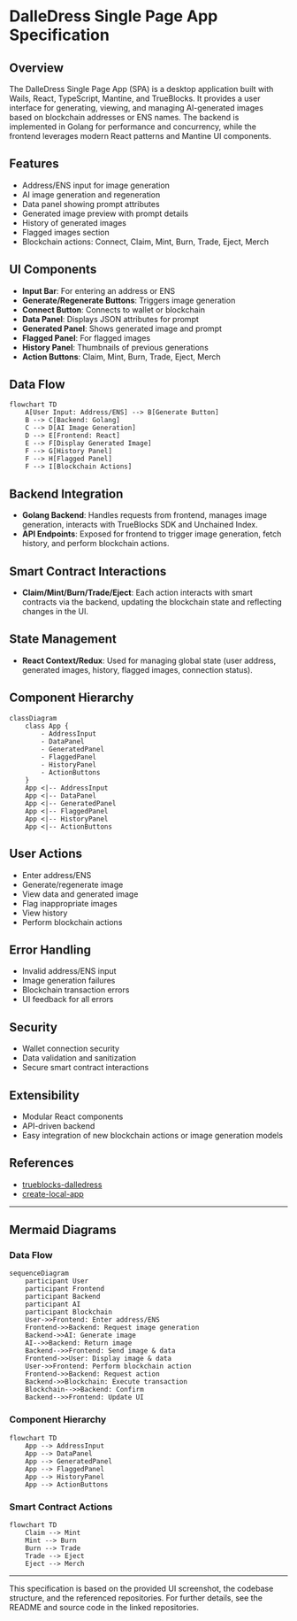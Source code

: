 # DalleDress Single Page App Specification

## Overview
The DalleDress Single Page App (SPA) is a desktop application built with Wails, React, TypeScript, Mantine, and TrueBlocks. It provides a user interface for generating, viewing, and managing AI-generated images based on blockchain addresses or ENS names. The backend is implemented in Golang for performance and concurrency, while the frontend leverages modern React patterns and Mantine UI components.

## Features
- Address/ENS input for image generation
- AI image generation and regeneration
- Data panel showing prompt attributes
- Generated image preview with prompt details
- History of generated images
- Flagged images section
- Blockchain actions: Connect, Claim, Mint, Burn, Trade, Eject, Merch

## UI Components
- **Input Bar**: For entering an address or ENS
- **Generate/Regenerate Buttons**: Triggers image generation
- **Connect Button**: Connects to wallet or blockchain
- **Data Panel**: Displays JSON attributes for prompt
- **Generated Panel**: Shows generated image and prompt
- **Flagged Panel**: For flagged images
- **History Panel**: Thumbnails of previous generations
- **Action Buttons**: Claim, Mint, Burn, Trade, Eject, Merch

## Data Flow
```mermaid
flowchart TD
    A[User Input: Address/ENS] --> B[Generate Button]
    B --> C[Backend: Golang]
    C --> D[AI Image Generation]
    D --> E[Frontend: React]
    E --> F[Display Generated Image]
    F --> G[History Panel]
    F --> H[Flagged Panel]
    F --> I[Blockchain Actions]
```

## Backend Integration
- **Golang Backend**: Handles requests from frontend, manages image generation, interacts with TrueBlocks SDK and Unchained Index.
- **API Endpoints**: Exposed for frontend to trigger image generation, fetch history, and perform blockchain actions.

## Smart Contract Interactions
- **Claim/Mint/Burn/Trade/Eject**: Each action interacts with smart contracts via the backend, updating the blockchain state and reflecting changes in the UI.

## State Management
- **React Context/Redux**: Used for managing global state (user address, generated images, history, flagged images, connection status).

## Component Hierarchy
```mermaid
classDiagram
    class App {
        - AddressInput
        - DataPanel
        - GeneratedPanel
        - FlaggedPanel
        - HistoryPanel
        - ActionButtons
    }
    App <|-- AddressInput
    App <|-- DataPanel
    App <|-- GeneratedPanel
    App <|-- FlaggedPanel
    App <|-- HistoryPanel
    App <|-- ActionButtons
```

## User Actions
- Enter address/ENS
- Generate/regenerate image
- View data and generated image
- Flag inappropriate images
- View history
- Perform blockchain actions

## Error Handling
- Invalid address/ENS input
- Image generation failures
- Blockchain transaction errors
- UI feedback for all errors

## Security
- Wallet connection security
- Data validation and sanitization
- Secure smart contract interactions

## Extensibility
- Modular React components
- API-driven backend
- Easy integration of new blockchain actions or image generation models

## References
- [trueblocks-dalledress](https://github.com/TrueBlocks/trueblocks-dalledress)
- [create-local-app](https://github.com/TrueBlocks/create-local-app)

---

## Mermaid Diagrams
### Data Flow
```mermaid
sequenceDiagram
    participant User
    participant Frontend
    participant Backend
    participant AI
    participant Blockchain
    User->>Frontend: Enter address/ENS
    Frontend->>Backend: Request image generation
    Backend->>AI: Generate image
    AI-->>Backend: Return image
    Backend-->>Frontend: Send image & data
    Frontend->>User: Display image & data
    User->>Frontend: Perform blockchain action
    Frontend->>Backend: Request action
    Backend->>Blockchain: Execute transaction
    Blockchain-->>Backend: Confirm
    Backend-->>Frontend: Update UI
```

### Component Hierarchy
```mermaid
flowchart TD
    App --> AddressInput
    App --> DataPanel
    App --> GeneratedPanel
    App --> FlaggedPanel
    App --> HistoryPanel
    App --> ActionButtons
```

### Smart Contract Actions
```mermaid
flowchart TD
    Claim --> Mint
    Mint --> Burn
    Burn --> Trade
    Trade --> Eject
    Eject --> Merch
```

---

This specification is based on the provided UI screenshot, the codebase structure, and the referenced repositories. For further details, see the README and source code in the linked repositories.
